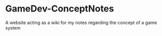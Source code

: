# GameDev-ConceptNotes
A website acting as a wiki for my notes regarding the concept of a game system
